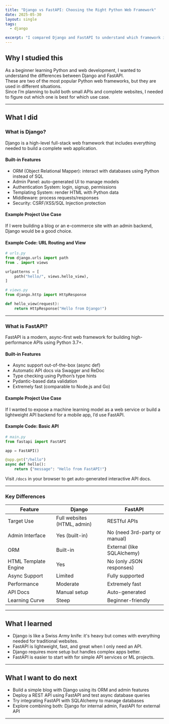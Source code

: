 ```yaml
---
title: "Django vs FastAPI: Choosing the Right Python Web Framework"
date: 2025-05-30
layout: single
tags:
  - django

excerpt: "I compared Django and FastAPI to understand which framework is better suited for building full web applications versus RESTful APIs."
---
```


## Why I studied this

As a beginner learning Python and web development, I wanted to understand the differences between Django and FastAPI.  
These are two of the most popular Python web frameworks, but they are used in different situations.  
Since I’m planning to build both small APIs and complete websites, I needed to figure out which one is best for which use case.

---

## What I did

### What is Django?

Django is a high-level full-stack web framework that includes everything needed to build a complete web application.

#### Built-in Features
- ORM (Object Relational Mapper): interact with databases using Python instead of SQL
- Admin Panel: auto-generated UI to manage models
- Authentication System: login, signup, permissions
- Templating System: render HTML with Python data
- Middleware: process requests/responses
- Security: CSRF/XSS/SQL Injection protection

#### Example Project Use Case
If I were building a blog or an e-commerce site with an admin backend, Django would be a good choice.

#### Example Code: URL Routing and View
```python
# urls.py
from django.urls import path
from . import views

urlpatterns = [
    path("hello/", views.hello_view),
]

# views.py
from django.http import HttpResponse

def hello_view(request):
    return HttpResponse("Hello from Django!")
```

---

### What is FastAPI?

FastAPI is a modern, async-first web framework for building high-performance APIs using Python 3.7+.

#### Built-in Features
- Async support out-of-the-box (async def)
- Automatic API docs via Swagger and ReDoc
- Type checking using Python’s type hints
- Pydantic-based data validation
- Extremely fast (comparable to Node.js and Go)

#### Example Project Use Case
If I wanted to expose a machine learning model as a web service or build a lightweight API backend for a mobile app, I’d use FastAPI.

#### Example Code: Basic API
```python
# main.py
from fastapi import FastAPI

app = FastAPI()

@app.get("/hello")
async def hello():
    return {"message": "Hello from FastAPI!"}
```

Visit `/docs` in your browser to get auto-generated interactive API docs.

---

### Key Differences

| Feature                 | Django                             | FastAPI                              |
|------------------------|------------------------------------|--------------------------------------|
| Target Use             | Full websites (HTML, admin)        | RESTful APIs                         |
| Admin Interface        | Yes (built-in)                     | No (need 3rd-party or manual)        |
| ORM                    | Built-in                           | External (like SQLAlchemy)           |
| HTML Template Engine   | Yes                                | No (only JSON responses)             |
| Async Support          | Limited                            | Fully supported                      |
| Performance            | Moderate                           | Extremely fast                       |
| API Docs               | Manual setup                       | Auto-generated                       |
| Learning Curve         | Steep                              | Beginner-friendly                    |

---

## What I learned

- Django is like a Swiss Army knife: it's heavy but comes with everything needed for traditional websites.
- FastAPI is lightweight, fast, and great when I only need an API.
- Django requires more setup but handles complex apps better.
- FastAPI is easier to start with for simple API services or ML projects.

---

## What I want to do next

- Build a simple blog with Django using its ORM and admin features
- Deploy a REST API using FastAPI and test async database queries
- Try integrating FastAPI with SQLAlchemy to manage databases
- Explore combining both: Django for internal admin, FastAPI for external API

---


